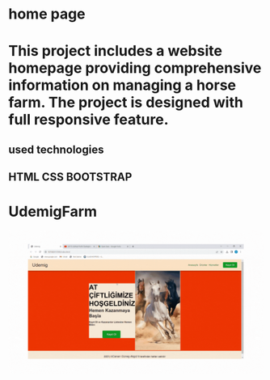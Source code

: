 <h1>home page<h1>
  
This project includes a website homepage providing comprehensive information on managing a horse farm. The project is designed with full responsive feature.

<h2>used technologies<h2>

HTML
CSS 
BOOTSTRAP


<h1>UdemigFarm</h1>

<img src="./images/udemigFarm.gif">
